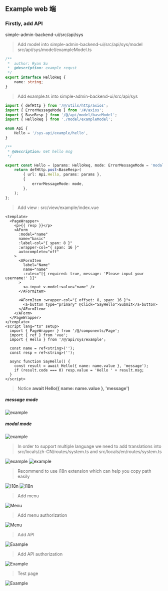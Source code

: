 ## Example web 端

### Firstly, add API

simple-admin-backend-ui/src/api/sys

> Add model into simple-admin-backend-ui/src/api/sys/model 
src/api/sys/model/exampleModel.ts
```typescript
/**
 *  author: Ryan Su
 *  @description: example requst
 */
export interface HelloReq {
    name: string;
}

```
> Add example.ts into simple-admin-backend-ui/src/api/sys
```typescript
import { defHttp } from '/@/utils/http/axios';
import { ErrorMessageMode } from '/#/axios';
import { BaseResp } from '/@/api/model/baseModel';
import { HelloReq } from './model/exampleModel';

enum Api {
    Hello = '/sys-api/example/hello',
}

/**
 * @description: Get hello msg
 */

export const Hello = (params: HelloReq, mode: ErrorMessageMode = 'modal') => {
    return defHttp.post<BaseResp>(
        { url: Api.Hello, params: params },
        {
            errorMessageMode: mode,
        },
    );
};

```

> Add view :  src/view/example/index.vue

```vue
<template>
  <PageWrapper>
    <p>{{ resp }}</p>
    <AForm
      :model="name"
      name="basic"
      :label-col="{ span: 8 }"
      :wrapper-col="{ span: 16 }"
      autocomplete="off"
    >
      <AFormItem
        label="Name"
        name="name"
        :rules="[{ required: true, message: 'Please input your username!' }]"
      >
        <a-input v-model:value="name" />
      </AFormItem>

      <AFormItem :wrapper-col="{ offset: 8, span: 16 }">
        <a-button type="primary" @click="SayHello">Submit</a-button>
      </AFormItem>
    </AForm>
  </PageWrapper>
</template>
<script lang="ts" setup>
  import { PageWrapper } from '/@/components/Page';
  import { ref } from 'vue';
  import { Hello } from '/@/api/sys/example';

  const name = ref<string>('');
  const resp = ref<string>('');

  async function SayHello() {
    const result = await Hello({ name: name.value }, 'message');
    if (result.code === 0) resp.value = 'Hello ' + result.msg;
  }
</script>
```

> Notice **await Hello({ name: name.value }, 'message')** 
##### message mode 
![example](../../assets/example_validator_message_mode.png)
##### modal mode
![example](../../assets/example_validator_modal_mode.png)



> In order to support multiple language we need to add translations into src/locals/zh-CN/routes/system.ts  and  src/locals/en/routes/system.ts

![example](../../assets/example_zh_title.png)
![example](../../assets/example_en_title.png)

> Recommend to use i18n extension which can help you copy path easily

![I18n](../../assets/i18n_ext.png)
![I18n](../../assets/copy_translation_path.png)

> Add menu

![Menu](../../assets/add_example_menu.png)

> Add menu authorization

![Menu](../../assets/add_example_authority.png)

> Add API

![Example](../../assets/add_example_api_zh.png)

> Add API authorization

![Example](../../assets/add_example_authority_zh.png)

> Test page

![Example](../../assets/example_page.png)

